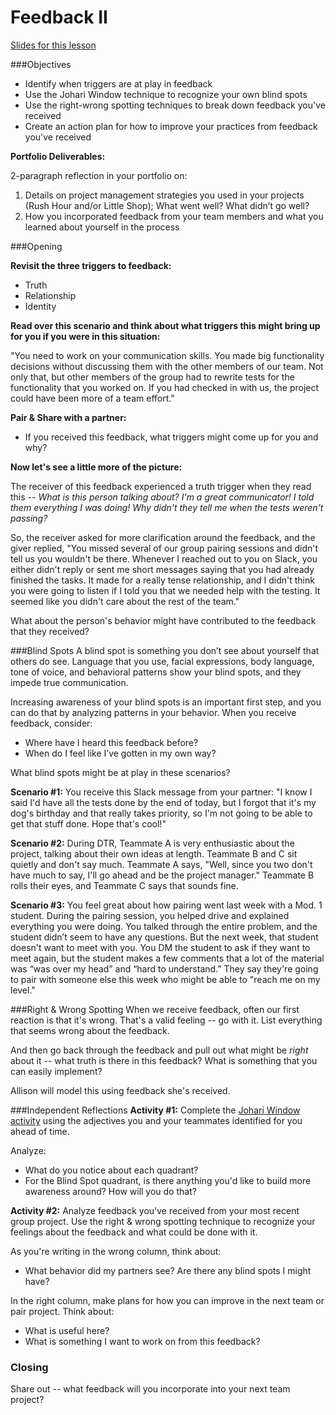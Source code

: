 
# Feedback II

[Slides for this lesson]()

###Objectives

* Identify when triggers are at play in feedback
* Use the Johari Window technique to recognize your own blind spots
* Use the right-wrong spotting techniques to break down feedback you've received
* Create an action plan for how to improve your practices from feedback you've received

**Portfolio Deliverables:**

2-paragraph reflection in your portfolio on:

1. Details on project management strategies you used in your projects (Rush Hour and/or Little Shop); What went well? What didn’t go well?
2. How you incorporated feedback from your team members and what you learned about yourself in the process

###Opening

**Revisit the three triggers to feedback:**

* Truth
* Relationship
* Identity

**Read over this scenario and think about what triggers this might bring up for you if you were in this situation:**

"You need to work on your communication skills. You made big functionality decisions without discussing them with the other members of our team. Not only that, but other members of the group had to rewrite tests for the functionality that you worked on. If you had checked in with us, the project could have been more of a team effort."

**Pair & Share with a partner:** 

* If you received this feedback, what triggers might come up for you and why?

**Now let's see a little more of the picture:**

The receiver of this feedback experienced a truth trigger when they read this -- *What is this person talking about? I'm a great communicator! I told them everything I was doing! Why didn't they tell me when the tests weren't passing?* 

So, the receiver asked for more clarification around the feedback, and the giver replied, "You missed several of our group pairing sessions and didn't tell us you wouldn't be there. Whenever I reached out to you on Slack, you either didn't reply or sent me short messages saying that you had already finished the tasks. It made for a really tense relationship, and I didn't think you were going to listen if I told you that we needed help with the testing. It seemed like you didn't care about the rest of the team."    

What about the person's behavior might have contributed to the feedback that they received?

###Blind Spots 
A blind spot is something you don’t see about yourself that others do see.  Language that you use, facial expressions, body language, tone of voice, and behavioral patterns show your blind spots, and they impede true communication.

Increasing awareness of your blind spots is an important first step, and you can do that by analyzing patterns in your behavior. When you receive feedback, consider:

* Where have I heard this feedback before? 
* When do I feel like I’ve gotten in my own way? 

What blind spots might be at play in these scenarios?

**Scenario #1:** You receive this Slack message from your partner: "I know I said I'd have all the tests done by the end of today, but I forgot that it's my dog's birthday and that really takes priority, so I'm not going to be able to get that stuff done. Hope that's cool!"

**Scenario #2:** During DTR, Teammate A is very enthusiastic about the project, talking about their own ideas at length. Teammate B and C sit quietly and don't say much. Teammate A says, "Well, since you two don't have much to say, I'll go ahead and be the project manager." Teammate B rolls their eyes, and Teammate C says that sounds fine.  

**Scenario #3:** You feel great about how pairing went last week with a Mod. 1 student. During the pairing session, you helped drive and explained everything you were doing. You talked through the entire problem, and the student didn’t seem to have any questions. But the next week, that student doesn't want to meet with you. You DM the student to ask if they want to meet again, but the student makes a few comments that a lot of the material was “was over my head” and “hard to understand.” They say they're going to pair with someone else this week who might be able to "reach me on my level."

###Right & Wrong Spotting
When we receive feedback, often our first reaction is that it's wrong. That's a valid feeling -- go with it. List everything that seems wrong about the feedback.

And then go back through the feedback and pull out what might be *right* about it -- what truth is there in this feedback? What is something that you can easily implement? 

Allison will model this using feedback she's received.

###Independent Reflections
**Activity #1:** Complete the [Johari Window activity]() using the adjectives you and your teammates identified for you ahead of time. 

Analyze:

* What do you notice about each quadrant? 
* For the Blind Spot quadrant, is there anything you'd like to build more awareness around? How will you do that? 

**Activity #2:** Analyze feedback you've received from your most recent group project. Use the right & wrong spotting technique to recognize your feelings about the feedback and what could be done with it. 

As you're writing in the wrong column, think about:

* What behavior did my partners see? Are there any blind spots I might have? 

In the right column, make plans for how you can improve in the next team or pair project. Think about:

* What is useful here?
* What is something I want to work on from this feedback?


### Closing

Share out -- what feedback will you incorporate into your next team project?
